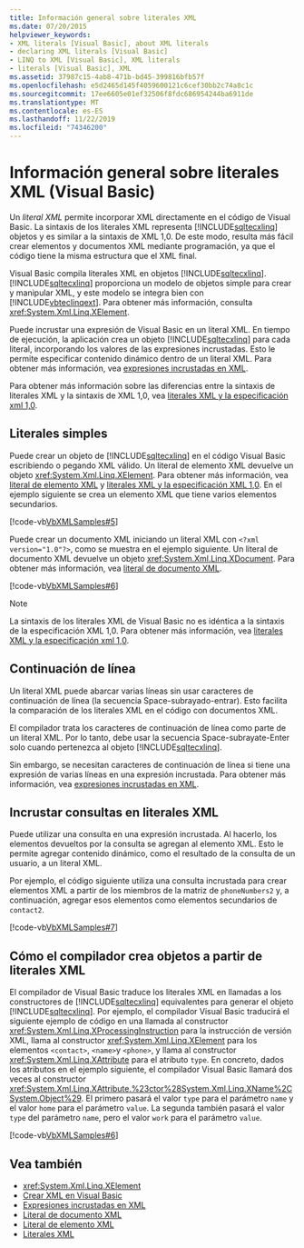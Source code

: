 ```yaml
---
title: Información general sobre literales XML
ms.date: 07/20/2015
helpviewer_keywords:
- XML literals [Visual Basic], about XML literals
- declaring XML literals [Visual Basic]
- LINQ to XML [Visual Basic], XML literals
- literals [Visual Basic], XML
ms.assetid: 37987c15-4ab8-471b-bd45-399816bfb57f
ms.openlocfilehash: e5d2465d145f4059600121c6cef30bb2c74a8c1c
ms.sourcegitcommit: 17ee6605e01ef32506f8fdc686954244ba6911de
ms.translationtype: MT
ms.contentlocale: es-ES
ms.lasthandoff: 11/22/2019
ms.locfileid: "74346200"
---
```

# <a name="xml-literals-overview-visual-basic"></a>Información general sobre literales XML (Visual Basic)
Un *literal XML* permite incorporar XML directamente en el código de Visual Basic. La sintaxis de los literales XML representa [!INCLUDE[sqltecxlinq](~/includes/sqltecxlinq-md.md)] objetos y es similar a la sintaxis de XML 1,0. De este modo, resulta más fácil crear elementos y documentos XML mediante programación, ya que el código tiene la misma estructura que el XML final.  
  
 Visual Basic compila literales XML en objetos [!INCLUDE[sqltecxlinq](~/includes/sqltecxlinq-md.md)]. [!INCLUDE[sqltecxlinq](~/includes/sqltecxlinq-md.md)] proporciona un modelo de objetos simple para crear y manipular XML, y este modelo se integra bien con [!INCLUDE[vbteclinqext](~/includes/vbteclinqext-md.md)]. Para obtener más información, consulta <xref:System.Xml.Linq.XElement>.  
  
 Puede incrustar una expresión de Visual Basic en un literal XML. En tiempo de ejecución, la aplicación crea un objeto [!INCLUDE[sqltecxlinq](~/includes/sqltecxlinq-md.md)] para cada literal, incorporando los valores de las expresiones incrustadas. Esto le permite especificar contenido dinámico dentro de un literal XML. Para obtener más información, vea [expresiones incrustadas en XML](../../../../visual-basic/programming-guide/language-features/xml/embedded-expressions-in-xml.md).  
  
 Para obtener más información sobre las diferencias entre la sintaxis de literales XML y la sintaxis de XML 1,0, vea [literales XML y la especificación xml 1,0](../../../../visual-basic/programming-guide/language-features/xml/xml-literals-and-the-xml-1-0-specification.md).  
  
## <a name="simple-literals"></a>Literales simples  
 Puede crear un objeto de [!INCLUDE[sqltecxlinq](~/includes/sqltecxlinq-md.md)] en el código Visual Basic escribiendo o pegando XML válido. Un literal de elemento XML devuelve un objeto <xref:System.Xml.Linq.XElement>. Para obtener más información, vea [literal de elemento XML](../../../../visual-basic/language-reference/xml-literals/xml-element-literal.md) y [literales XML y la especificación XML 1,0](../../../../visual-basic/programming-guide/language-features/xml/xml-literals-and-the-xml-1-0-specification.md). En el ejemplo siguiente se crea un elemento XML que tiene varios elementos secundarios.  
  
 [!code-vb[VbXMLSamples#5](~/samples/snippets/visualbasic/VS_Snippets_VBCSharp/VbXMLSamples/VB/XMLSamples2.vb#5)]  
  
 Puede crear un documento XML iniciando un literal XML con `<?xml version="1.0"?>`, como se muestra en el ejemplo siguiente. Un literal de documento XML devuelve un objeto <xref:System.Xml.Linq.XDocument>. Para obtener más información, vea [literal de documento XML](../../../../visual-basic/language-reference/xml-literals/xml-document-literal.md).  
  
 [!code-vb[VbXMLSamples#6](~/samples/snippets/visualbasic/VS_Snippets_VBCSharp/VbXMLSamples/VB/XMLSamples2.vb#6)]  
  
> [!NOTE]
> La sintaxis de los literales XML de Visual Basic no es idéntica a la sintaxis de la especificación XML 1,0. Para obtener más información, vea [literales XML y la especificación xml 1,0](../../../../visual-basic/programming-guide/language-features/xml/xml-literals-and-the-xml-1-0-specification.md).  
  
## <a name="line-continuation"></a>Continuación de línea  
 Un literal XML puede abarcar varias líneas sin usar caracteres de continuación de línea (la secuencia Space-subrayado-entrar). Esto facilita la comparación de los literales XML en el código con documentos XML.  
  
 El compilador trata los caracteres de continuación de línea como parte de un literal XML. Por lo tanto, debe usar la secuencia Space-subrayate-Enter solo cuando pertenezca al objeto [!INCLUDE[sqltecxlinq](~/includes/sqltecxlinq-md.md)].  
  
 Sin embargo, se necesitan caracteres de continuación de línea si tiene una expresión de varias líneas en una expresión incrustada. Para obtener más información, vea [expresiones incrustadas en XML](../../../../visual-basic/programming-guide/language-features/xml/embedded-expressions-in-xml.md).  
  
## <a name="embedding-queries-in-xml-literals"></a>Incrustar consultas en literales XML  
 Puede utilizar una consulta en una expresión incrustada. Al hacerlo, los elementos devueltos por la consulta se agregan al elemento XML. Esto le permite agregar contenido dinámico, como el resultado de la consulta de un usuario, a un literal XML.  
  
 Por ejemplo, el código siguiente utiliza una consulta incrustada para crear elementos XML a partir de los miembros de la matriz de `phoneNumbers2` y, a continuación, agregar esos elementos como elementos secundarios de `contact2`.  
  
 [!code-vb[VbXMLSamples#7](~/samples/snippets/visualbasic/VS_Snippets_VBCSharp/VbXMLSamples/VB/XMLSamples2.vb#7)]  
  
## <a name="how-the-compiler-creates-objects-from-xml-literals"></a>Cómo el compilador crea objetos a partir de literales XML  
 El compilador de Visual Basic traduce los literales XML en llamadas a los constructores de [!INCLUDE[sqltecxlinq](~/includes/sqltecxlinq-md.md)] equivalentes para generar el objeto [!INCLUDE[sqltecxlinq](~/includes/sqltecxlinq-md.md)]. Por ejemplo, el compilador Visual Basic traducirá el siguiente ejemplo de código en una llamada al constructor <xref:System.Xml.Linq.XProcessingInstruction> para la instrucción de versión XML, llama al constructor <xref:System.Xml.Linq.XElement> para los elementos `<contact>`, `<name>`y `<phone>`, y llama al constructor <xref:System.Xml.Linq.XAttribute> para el atributo `type`. En concreto, dados los atributos en el ejemplo siguiente, el compilador Visual Basic llamará dos veces al constructor <xref:System.Xml.Linq.XAttribute.%23ctor%28System.Xml.Linq.XName%2CSystem.Object%29>. El primero pasará el valor `type` para el parámetro `name` y el valor `home` para el parámetro `value`. La segunda también pasará el valor `type` del parámetro `name`, pero el valor `work` para el parámetro `value`.  
  
 [!code-vb[VbXMLSamples#6](~/samples/snippets/visualbasic/VS_Snippets_VBCSharp/VbXMLSamples/VB/XMLSamples2.vb#6)]  
  
## <a name="see-also"></a>Vea también

- <xref:System.Xml.Linq.XElement>
- [Crear XML en Visual Basic](../../../../visual-basic/programming-guide/language-features/xml/creating-xml.md)
- [Expresiones incrustadas en XML](../../../../visual-basic/programming-guide/language-features/xml/embedded-expressions-in-xml.md)
- [Literal de documento XML](../../../../visual-basic/language-reference/xml-literals/xml-document-literal.md)
- [Literal de elemento XML](../../../../visual-basic/language-reference/xml-literals/xml-element-literal.md)
- [Literales XML](../../../../visual-basic/language-reference/xml-literals/index.md)
